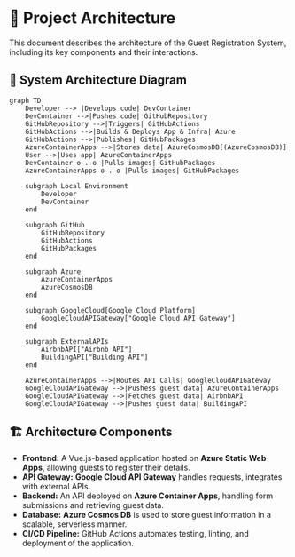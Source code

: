 # 📌 Project Architecture

This document describes the architecture of the Guest Registration System, including its key components and their interactions.

## 🔹 System Architecture Diagram

```mermaid
graph TD
    Developer --> |Develops code| DevContainer
    DevContainer -->|Pushes code| GitHubRepository
    GitHubRepository -->|Triggers| GitHubActions
    GitHubActions -->|Builds & Deploys App & Infra| Azure
    GitHubActions -->|Publishes| GitHubPackages
    AzureContainerApps -->|Stores data| AzureCosmosDB[(AzureCosmosDB)]
    User -->|Uses app| AzureContainerApps
    DevContainer o-.-o |Pulls images| GitHubPackages
    AzureContainerApps o-.-o |Pulls images| GitHubPackages

    subgraph Local Environment
        Developer
        DevContainer
    end

    subgraph GitHub
        GitHubRepository
        GitHubActions
        GitHubPackages
    end

    subgraph Azure
        AzureContainerApps
        AzureCosmosDB
    end

    subgraph GoogleCloud[Google Cloud Platform]
        GoogleCloudAPIGateway["Google Cloud API Gateway"]
    end

    subgraph ExternalAPIs
        AirbnbAPI["Airbnb API"]
        BuildingAPI["Building API"]
    end

    AzureContainerApps -->|Routes API Calls| GoogleCloudAPIGateway
    GoogleCloudAPIGateway -->|Pushess guest data| AzureContainerApps
    GoogleCloudAPIGateway -->|Fetches guest data| AirbnbAPI
    GoogleCloudAPIGateway -->|Pushes guest data| BuildingAPI

```

## 🏗️ Architecture Components

- **Frontend:** A Vue.js-based application hosted on **Azure Static Web Apps**, allowing guests to register their details.
- **API Gateway:** **Google Cloud API Gateway** handles requests, integrates with external APIs.
- **Backend:** An API deployed on **Azure Container Apps**, handling form submissions and retrieving guest data.
- **Database:** **Azure Cosmos DB** is used to store guest information in a scalable, serverless manner.
- **CI/CD Pipeline:** GitHub Actions automates testing, linting, and deployment of the application.
